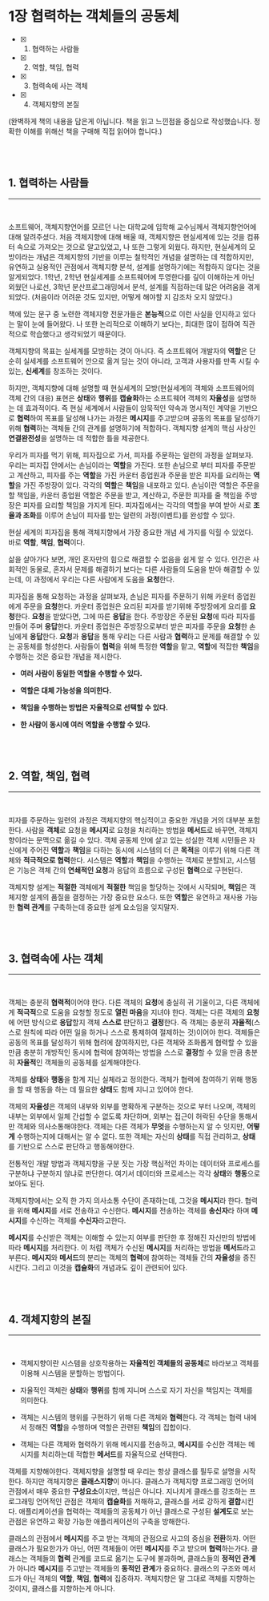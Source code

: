 # 1장 협력하는 객체들의 공동체

- [x] 1. 협력하는 사람들
- [x] 2. 역할, 책임, 협력
- [x] 3. 협력속에 사는 객체
- [x] 4. 객체지향의 본질


(완벽하게 책의 내용을 담은게 아닙니다. 책을 읽고 느낀점을 중심으로 작성했습니다. 정확한 이해를 위해선 책을 구매해 직접 읽어야 합니다.)

<br><br>

## 1. 협력하는 사람들

---

<br>

 소프트웨어, 객체지향언어를 모르던 나는 대학교에 입학해 교수님께서 객체지향언어에 대해 알려주셨다. 처음 객체지향에 대해 배울 때, 객체지향은 현실세계에 있는 것을 컴퓨터 속으로 가져오는 것으로 알고있었고, 나 또한 그렇게 외웠다. 하지만, 현실세계의 모방이라는 개념은 객체지향의 기반을 이루는 철학적인 개념을 설명하는 데 적합하지만, 유연하고 실용적인 관점에서 객체지향 분석, 설계를 설명하기에는 적합하지 않다는 것을 알게되었다. 1학년, 2학년 현실세계를 소프트웨어에 투영한다를 깊이 이해하는게 아닌 외웠던 나로선, 3학년 분산프로그래밍에서 분석, 설계를 직접하는데 많은 어려움을 겪게되었다. (처음이라 어려운 것도 있지만, 어떻게 해야할 지 감조차 오지 않았다.)

 책에 있는 문구 중 노련한 객체지향 전문가들은 **본능적**으로 이런 사실을 인지하고 있다는 말이 눈에 들어왔다. 나 또한 논리적으로 이해하기 보다는, 최대한 많이 접하여 직관적으로 학습했다고 생각되었기 때문이다.

 객체지향의 목표는 실세계를 모방하는 것이 아니다. 즉 소프트웨어 개발자의 **역할**은 단순히 실세계를 소프트웨어 안으로 옮겨 담는 것이 아니라, 고객과 사용자를 만족 시킬 수 있는, **신세계**를 창조하는 것이다.

 하지만, 객체지향에 대해 설명할 때 현실세계의 모방(현실세계의 객체와 소프트웨어의 객체 간의 대응) 표현은 **상태**와 **행위**를 **캡슐화**하는 소프트웨어 객체의 **자율성**을 설명하는 데 효과적이다. 즉 현실 세계에서 사람들이 암묵적인 약속과 명시적인 계약을 기반으로 **협력**하여 목표를 달성해 나가는 과정은 **메시지**를 주고받으며 공동의 목표를 달성하기 위해 **협력**하는 객체들 간의 관계를 설명하기에 적합하다. 객체지향 설계의 핵심 사상인 **연결완전성**을 설명하는 데 적합한 틀을 제공한다.

 우리가 피자를 먹기 위해, 피자집으로 가서, 피자를 주문하는 일련의 과정을 살펴보자. 우리는 피자집 안에서는 손님이라는 **역할**을 가진다. 또한 손님으로 부터 피자를 주문받고 계산하고, 피자를 주는 **역할**을 가진 카운터 종업원과 주문을 받은 피자를 요리하는 **역할**을 가진 주방장이 있다. 각각의 **역할**은 **책임**을 내포하고 있다. 손님이란 역할은 주문을 할 책임을, 카운터 종업원 역할은 주문을 받고, 계산하고, 주문한 피자를 줄 책임을 주방장은 피자를 요리할 책임을 가지게 된다. 피자집에서는 각각의 역할을 부여 받아 서로 **조율과 조화**를 이루어 손님이 피자를 받는 일련의 과정(이벤트)를 완성할 수 있다.

 현실 세계의 피자집을 통해 객체지향에서 가장 중요한 개념 세 가지를 익힐 수 있었다. 바로 **역할**, **책임**, **협력**이다.

 삶을 살아가다 보면, 개인 혼자만의 힘으로 해결할 수 없음을 쉽게 알 수 있다. 인간은 사회적인 동물로, 혼자서 문제를 해결하기 보다는 다른 사람들의 도움을 받아 해결할 수 있는데, 이 과정에서 우리는 다른 사람에게 도움을 **요청**한다. 

 피자집을 통해 요청하는 과정을 살펴보자, 손님은 피자를 주문하기 위해 카운터 종업원에게 주문을 **요청**한다. 카운터 종업원은 요리된 피자를 받기위해 주방장에게 요리를 **요청**한다. **요청**을 받았다면, 그에 따른 **응답**을 한다. 주방장은 주문된 **요청**에 따라 피자를 만들어 주며 **응답**한다. 카운터 종업원은 주방장으로부터 받은 피자를 주문을 **요청**한 손님에게 **응답**한다. **요청**과 **응답**을 통해 우리는 다른 사람과 **협력**하고 문제를 해결할 수 있는 공동체를 형성한다. 사람들이 **협력**을 위해 특정한 **역할**을 맡고, **역할**에 적잡한 **책임**을 수행하는 것은 중요한 개념을 제시한다.

- **여러 사람이 동일한 역할을 수행할 수 있다.**

- **역할은 대체 가능성을 의미한다.**

- **책임을 수행하는 방법은 자율적으로 선택할 수 있다.**

- **한 사람이 동시에 여러 역할을 수행할 수 있다.**

<br><br>

## 2. 역할, 책임, 협력

---

<br>

 피자를 주문하는 일련의 과정은 객체지향의 핵심적이고 중요한 개념을 거의 대부분 포함한다. 사람을 **객체**로 요청을 **메시지**로 요청을 처리하는 방법을 **메서드**로 바꾸면, 객체지향이라는 문맥으로 옮길 수 있다. 객체 공동체 안에 살고 있는 성실한 객체 시민들은 자신에게 주어진 **역할**과 **책임**을 다하는 동시에 시스템의 더 큰 **목적**을 이루기 위해 다른 객체와 **적극적으로 협력**한다. 시스템은 **역할**과 **책임**을 수행하는 객체로 분할되고, 시스템은 기능은 객체 간의 **연쇄적인 요청**과 응답의 흐름으로 구성된 **협력**으로 구현된다.

 객체지향 설계는 **적절한** 객체에게 **적절한** 책임을 할당하는 것에서 시작되며, **책임**은 객체지향 설계의 품질을 결정하는 가장 중요한 요소다. 또한 **역할**은 유연하고 재사용 가능한 **협력 관계**를 구축하는데 중요한 설계 요소임을 잊지말자.

<br><br>

## 3. 협력속에 사는 객체

---

<br>

 객체는 충분히 **협력적**이어야 한다. 다른 객체의 **요청**에 충실히 귀 기울이고, 다른 객체에게 **적극적**으로 도움을 요청할 정도로 **열린 마음**을 지녀야 한다. 객체는 다른 객체의 **요청**에 어떤 방식으로 **응답**할지 객체 **스스로** 판단하고 **결정**한다. 즉 객체는 충분히 **자율적**(스스로 원칙에 따라 어떤 일을 하거나 스스로 통제하여 절제하는 것)이어야 한다. 객체들은 공동의 목표를 달성하기 위해 협려에 참여하지만, 다른 객체와 조화롭게 협력할 수 있을 만큼 충분히 개방적인 동시에 협력에 참여하는 방법을 스스로 **결정**할 수 있을 만큼 충분히 **자율적**인 객체들의 공동체를 설계해야한다.

 객체를 **상태**와 **행동**을 함계 지닌 실체라고 정의한다. 객체가 협력에 참여하기 위해 행동을 할 때 행동을 하는 데 필요한 **상태**도 함께 지니고 있어야 한다.

 객체의 **자율성**은 객체의 내부와 외부를 명확하게 구분하는 것으로 부터 나오며, 객체의 내부는 외부에서 일체 간섭할 수 없도록 차단하며, 외부는 접근이 허락된 수단을 통해서만 객체와 의사소통해야한다. 객체는 다른 객체가 **무엇**을 수행하는지 알 수 잇지만, **어떻게** 수행하는지에 대해서는 알 수 없다. 또한 객체는 자신의 **상태**를 직접 관리하고, **상태**를 기반으로 스스로 판단하고 행동해야한다.

 전통적인 개발 방법과 객체지향을 구분 짓는 가장 핵심적인 차이는 데이터와 프로세스를 구분하냐 구분하지 않냐로 판단한다. 여기서 데이터와 프로세스는 각각 **상태**와 **행동**으로 보아도 된다.

 객체지향에서는 오직 한 가지 의사소통 수단이 존재하는데, 그것을 **메시지**라 한다. 협력을 위해 **메시지**를 서로 전송하고 수신한다. **메시지**를 전송하는 객체를 **송신자**라 하며 **메시지**를 수신하는 객체를 **수신자**라고한다.

 **메시지**를 수신받은 객체는 이해할 수 있는지 여부를 판단한 후 정해진 자신만의 방법에 따라 **메시지**를 처리한다. 이 처럼 객체가 수신된 **메시지**를 처리하는 방법을 **메서드**라고 부른다. **메시지**와 **메서드**의 분리는 객체의 **협력**에 참여하는 객체들 간의 **자율성**을 증진시킨다. 그리고 이것을 **캡슐화**의 개념과도 깊이 관련되어 있다.



<br><br>

## 4. 객체지향의 본질

---

<br>

- 객체지향이란 시스템을 상호작용하는 **자율적인 객체들의 공동체**로 바라보고 객체를 이용해 시스템을 분할하는 방법이다.

- 자율적인 객체란 **상태**와 **행위**를 함께 지니며 스스로 자기 자신을 책임지는 객체를 의미한다.

- 객체는 시스템의 행위를 구현하기 위해 다른 객체와 **협력**한다. 각 객체는 협력 내에서 정해진 **역할**을 수행하며 역할은 관련된 **책임**의 집합이다.

- 객체는 다른 객체와 협력하기 위해 메시지를 전송하고, **메시지**를 수신한 객체는 메시지를 처리하는데 적합한 **메서드**를 자율적으로 선택한다.

 객체를 지향해야한다. 객체지향을 설명할 때 우리는 항상 클래스를 필두로 설명을 시작한다. 하지만 객체지향은 **클래스지향**이 아니다. 클래스가 객체지향 프로그래밍 언어의 관점에서 매우 중요한 **구성요소**이지만, 핵심은 아니다. 지나치게 클래스를 강조하는 프로그래밍 언어적인 관점은 객체의 **캡슐화**를 저해하고, 클래스를 서로 강하게 **결합**시킨다. 애플리케이션을 협력하는 객체들의 공동체가 아닌 클래스로 구성된 **설계도**로 보는 관점은 유연하고 확장 가능한 애플리케이션의 구축을 방해한다.

 클래스의 관점에서 **메시지**를 주고 받는 객체의 관점으로 사고의 중심을 **전환**하자. 어떤 클래스가 필요한가가 아닌, 어떤 객체들이 어떤 **메시지**를 주고 받으며 **협력**하는가다. 클래스는 객체들의 **협력** 관계를 코드로 옮기는 도구에 불과하며, 클래스들의 **정적인 관계**가 아니라 **메시지**를 주고받는 객체들의 **동적인 관계**가 중요하다. 클래스의 구조와 메서드가 아닌 객체의 **역할**, **책임**, **협력**에 집중하자. 객체지향은 말 그대로 객체를 지향하는 것이지, 클래스를 지향하는게 아니다.

<br><br>
